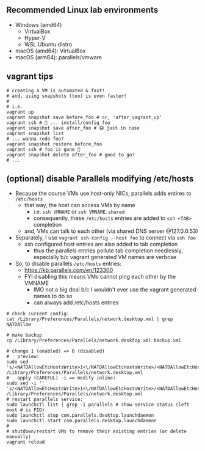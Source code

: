 ## Recommended Linux lab environments

- Windows (amd64)
  - VirtualBox
  - Hyper-V
  - WSL Ubuntu distro
- macOS (amd64): VirtualBox
- macOS (arm64): parallels/vmware

## vagrant tips

```shell
# creating a VM is automated & fast!
# and, using snapshots (too) is even faster!
#
# i.e.
vagrant up
vagrant snapshot save before_foo # or, 'after_vagrant_up'
vagrant ssh # 🧪 ... install/config foo
vagrant snapshot save after_foo # 😷 just in case
vagrant snapshot list
# ... wanna redo foo?
vagrant snapshot restore before_foo
vagrant ssh # foo is gone 🎉
vagrant snapshot delete after_foo # good to go?
# ...
```

## (optional) disable Parallels modifying /etc/hosts

- Because the course VMs use host-only NICs, parallels adds entires to `/etc/hosts`
  - that way, the host can access VMs by name
    - i.e. `ssh VMNAME` or `ssh VMNAME.shared`
    - consequently, these `/etc/hosts` entries are added to `ssh <TAB>` completion
  - and, VMs can talk to each other (via shared DNS server @127.0.0.53)
- Separately, I use `vagrant ssh-config --host foo` to connect via `ssh foo`
  - ssh configured host entries are also added to tab completion
    - thus the parallels entries pollute tab completion needlessly, especially b/c vagrant generated VM names are verbose
- So, to disable parallels `/etc/hosts` entries:
  - https://kb.parallels.com/en/123300
  - FYI disabling this means VMs cannot ping each other by the VMNAME
    - IMO not a big deal b/c I wouldn't ever use the vagrant generated names to do so
    - can always add /etc/hosts entries

```shell
# check current config:
cat /Library/Preferences/Parallels/network.desktop.xml | grep NATDAllow

# make backup
cp /Library/Preferences/Parallels/network.desktop.xml backup.xml

# change 1 (enabled) => 0 (disabled)
#   preview:
sudo sed 's/<NATDAllowEtcHostsWrite>1<\/NATDAllowEtcHostsWrite>/<NATDAllowEtcHostsWrite>0<\/NATDAllowEtcHostsWrite>/' /Library/Preferences/Parallels/network.desktop.xml
#   apply (CAREFUL) -i == modify inline:
sudo sed -i '' 's/<NATDAllowEtcHostsWrite>1<\/NATDAllowEtcHostsWrite>/<NATDAllowEtcHostsWrite>0<\/NATDAllowEtcHostsWrite>/' /Library/Preferences/Parallels/network.desktop.xml
# restart parallels service:
sudo launchctl list | grep -i parallels # show service status (left most # is PID)
sudo launchctl stop com.parallels.desktop.launchdaemon
sudo launchctl start com.parallels.desktop.launchdaemon
#
# shutdown/restart VMs to remove their existing entries (or delete manually)
vagrant reload

```
